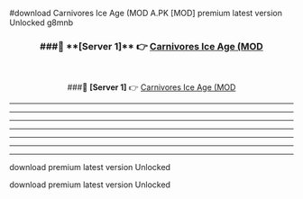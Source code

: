 #download Carnivores Ice Age (MOD A.PK [MOD] premium latest version Unlocked g8mnb 



<div align="center">
<h3>###🔹 **[Server 1]** 👉 <a href="https://download1apk.web.app/">Carnivores Ice Age (MOD</a></h3><br>


###🔹 **[Server 1]** 👉 <a href="https://download1apk.web.app/">Carnivores Ice Age (MOD</a></h3>
</div>



----------------------------------------------------------

----------------------------------------------------------

----------------------------------------------------------

----------------------------------------------------------

----------------------------------------------------------

----------------------------------------------------------

----------------------------------------------------------

download premium latest version Unlocked

download premium latest version Unlocked
